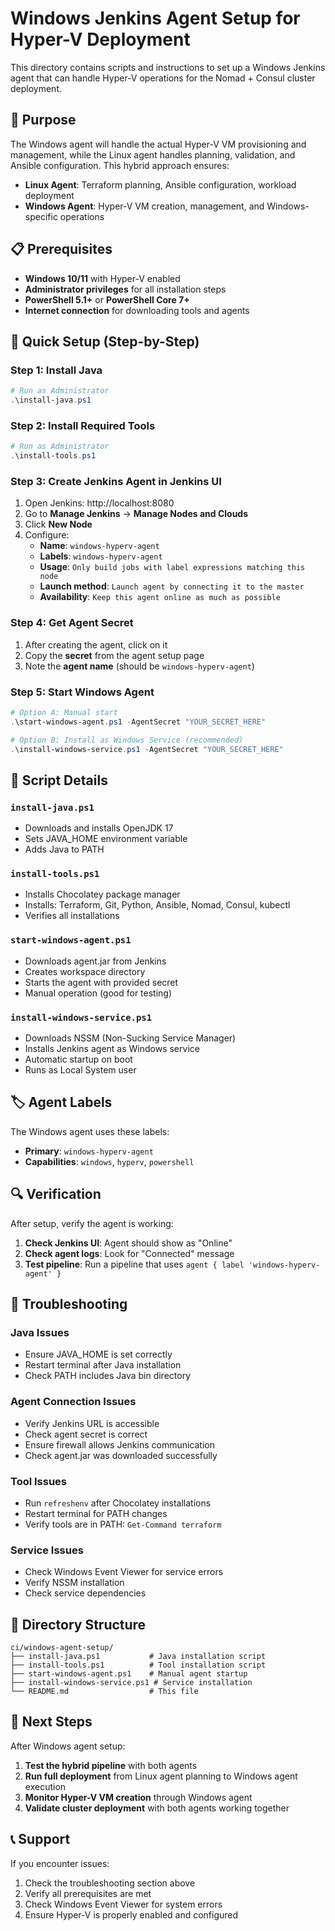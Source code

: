 # Windows Jenkins Agent Setup for Hyper-V Deployment

This directory contains scripts and instructions to set up a Windows Jenkins agent that can handle Hyper-V operations for the Nomad + Consul cluster deployment.

## 🎯 **Purpose**

The Windows agent will handle the actual Hyper-V VM provisioning and management, while the Linux agent handles planning, validation, and Ansible configuration. This hybrid approach ensures:

- **Linux Agent**: Terraform planning, Ansible configuration, workload deployment
- **Windows Agent**: Hyper-V VM creation, management, and Windows-specific operations

## 📋 **Prerequisites**

- **Windows 10/11** with Hyper-V enabled
- **Administrator privileges** for all installation steps
- **PowerShell 5.1+** or **PowerShell Core 7+**
- **Internet connection** for downloading tools and agents

## 🚀 **Quick Setup (Step-by-Step)**

### **Step 1: Install Java**
```powershell
# Run as Administrator
.\install-java.ps1
```

### **Step 2: Install Required Tools**
```powershell
# Run as Administrator
.\install-tools.ps1
```

### **Step 3: Create Jenkins Agent in Jenkins UI**
1. Open Jenkins: http://localhost:8080
2. Go to **Manage Jenkins** → **Manage Nodes and Clouds**
3. Click **New Node**
4. Configure:
   - **Name**: `windows-hyperv-agent`
   - **Labels**: `windows-hyperv-agent`
   - **Usage**: `Only build jobs with label expressions matching this node`
   - **Launch method**: `Launch agent by connecting it to the master`
   - **Availability**: `Keep this agent online as much as possible`

### **Step 4: Get Agent Secret**
1. After creating the agent, click on it
2. Copy the **secret** from the agent setup page
3. Note the **agent name** (should be `windows-hyperv-agent`)

### **Step 5: Start Windows Agent**
```powershell
# Option A: Manual start
.\start-windows-agent.ps1 -AgentSecret "YOUR_SECRET_HERE"

# Option B: Install as Windows Service (recommended)
.\install-windows-service.ps1 -AgentSecret "YOUR_SECRET_HERE"
```

## 🔧 **Script Details**

### **`install-java.ps1`**
- Downloads and installs OpenJDK 17
- Sets JAVA_HOME environment variable
- Adds Java to PATH

### **`install-tools.ps1`**
- Installs Chocolatey package manager
- Installs: Terraform, Git, Python, Ansible, Nomad, Consul, kubectl
- Verifies all installations

### **`start-windows-agent.ps1`**
- Downloads agent.jar from Jenkins
- Creates workspace directory
- Starts the agent with provided secret
- Manual operation (good for testing)

### **`install-windows-service.ps1`**
- Downloads NSSM (Non-Sucking Service Manager)
- Installs Jenkins agent as Windows service
- Automatic startup on boot
- Runs as Local System user

## 🏷️ **Agent Labels**

The Windows agent uses these labels:
- **Primary**: `windows-hyperv-agent`
- **Capabilities**: `windows`, `hyperv`, `powershell`

## 🔍 **Verification**

After setup, verify the agent is working:

1. **Check Jenkins UI**: Agent should show as "Online"
2. **Check agent logs**: Look for "Connected" message
3. **Test pipeline**: Run a pipeline that uses `agent { label 'windows-hyperv-agent' }`

## 🚨 **Troubleshooting**

### **Java Issues**
- Ensure JAVA_HOME is set correctly
- Restart terminal after Java installation
- Check PATH includes Java bin directory

### **Agent Connection Issues**
- Verify Jenkins URL is accessible
- Check agent secret is correct
- Ensure firewall allows Jenkins communication
- Check agent.jar was downloaded successfully

### **Tool Issues**
- Run `refreshenv` after Chocolatey installations
- Restart terminal for PATH changes
- Verify tools are in PATH: `Get-Command terraform`

### **Service Issues**
- Check Windows Event Viewer for service errors
- Verify NSSM installation
- Check service dependencies

## 📁 **Directory Structure**
```
ci/windows-agent-setup/
├── install-java.ps1           # Java installation script
├── install-tools.ps1          # Tool installation script
├── start-windows-agent.ps1    # Manual agent startup
├── install-windows-service.ps1 # Service installation
└── README.md                  # This file
```

## 🔄 **Next Steps**

After Windows agent setup:
1. **Test the hybrid pipeline** with both agents
2. **Run full deployment** from Linux agent planning to Windows agent execution
3. **Monitor Hyper-V VM creation** through Windows agent
4. **Validate cluster deployment** with both agents working together

## 📞 **Support**

If you encounter issues:
1. Check the troubleshooting section above
2. Verify all prerequisites are met
3. Check Windows Event Viewer for system errors
4. Ensure Hyper-V is properly enabled and configured
